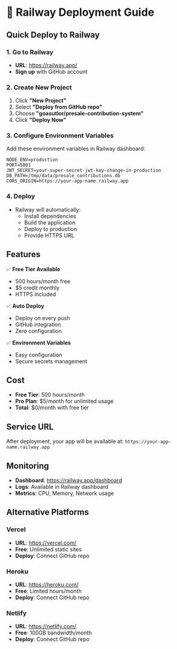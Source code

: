 # 🚀 Railway Deployment Guide

## Quick Deploy to Railway

### 1. Go to Railway
- **URL**: https://railway.app/
- **Sign up** with GitHub account

### 2. Create New Project
1. Click **"New Project"**
2. Select **"Deploy from GitHub repo"**
3. Choose **"goasutlor/presale-contribution-system"**
4. Click **"Deploy Now"**

### 3. Configure Environment Variables
Add these environment variables in Railway dashboard:

```
NODE_ENV=production
PORT=5001
JWT_SECRET=your-super-secret-jwt-key-change-in-production
DB_PATH=/tmp/data/presale_contributions.db
CORS_ORIGIN=https://your-app-name.railway.app
```

### 4. Deploy
- Railway will automatically:
  - Install dependencies
  - Build the application
  - Deploy to production
  - Provide HTTPS URL

## Features

✅ **Free Tier Available**
- 500 hours/month free
- $5 credit monthly
- HTTPS included

✅ **Auto Deploy**
- Deploy on every push
- GitHub integration
- Zero configuration

✅ **Environment Variables**
- Easy configuration
- Secure secrets management

## Cost

- **Free Tier**: 500 hours/month
- **Pro Plan**: $5/month for unlimited usage
- **Total**: $0/month with free tier

## Service URL

After deployment, your app will be available at:
`https://your-app-name.railway.app`

## Monitoring

- **Dashboard**: https://railway.app/dashboard
- **Logs**: Available in Railway dashboard
- **Metrics**: CPU, Memory, Network usage

## Alternative Platforms

### Vercel
- **URL**: https://vercel.com/
- **Free**: Unlimited static sites
- **Deploy**: Connect GitHub repo

### Heroku
- **URL**: https://heroku.com/
- **Free**: Limited hours/month
- **Deploy**: Connect GitHub repo

### Netlify
- **URL**: https://netlify.com/
- **Free**: 100GB bandwidth/month
- **Deploy**: Connect GitHub repo
